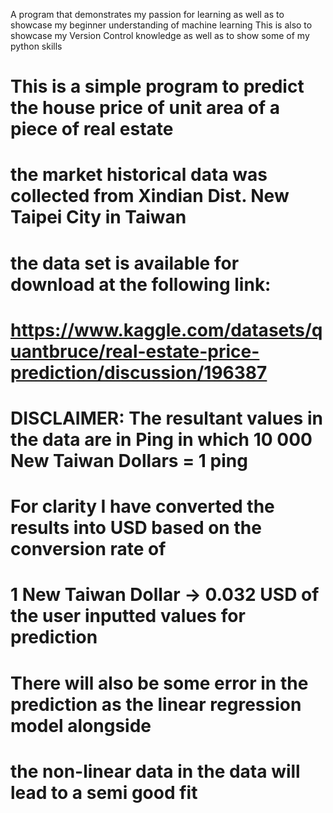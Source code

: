 A program that demonstrates my passion for learning as well as to showcase my beginner understanding of machine learning
This is also to showcase my Version Control knowledge as well as to show some of my python skills

# This is a simple program to predict the house price of unit area of a piece of real estate

# the market historical data was collected from Xindian Dist. New Taipei City in Taiwan
# the data set is available for download at the following link:
# https://www.kaggle.com/datasets/quantbruce/real-estate-price-prediction/discussion/196387

# DISCLAIMER: The resultant values in the data are in Ping in which 10 000 New Taiwan Dollars = 1 ping
# For clarity I have converted the results into USD based on the conversion rate of
# 1 New Taiwan Dollar -> 0.032 USD of the user inputted values for prediction
# There will also be some error in the prediction as the linear regression model alongside
# the non-linear data in the data will lead to a semi good fit
